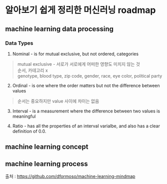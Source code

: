 # 알아보기 쉽게 정리한 머신러닝 roadmap

## machine learning data processing

### Data Types
1. Nominal - is for mutual exclusive, but not ordered, categories
> mutual exclusive - 서로가 서로에게 어떠한 영향도 미치지 않는 것<br>
> 순서, 카테고리 x<br>
> genotype, blood type, zip code, gender, race, eye color, political party<br>

2. Ordinal - is one where the order matters but not the difference between values
> 순서는 중요하지만 value 사이에 차이는 없음

3. Interval - is a measurement where the difference between two values is meaningful


4. Ratio - has all the properties of an interval varialbe, and also has a clear definition of 0.0.
> 



## machine learning concept


## machine learning process



출처 :
https://github.com/dformoso/machine-learning-mindmap 
